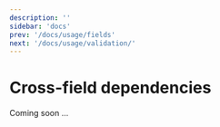```yaml
---
description: ''
sidebar: 'docs'
prev: '/docs/usage/fields'
next: '/docs/usage/validation/'  
---
```


# Cross-field dependencies

Coming soon ...